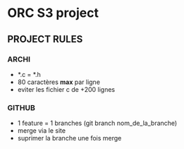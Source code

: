 # ORC S3 project


## PROJECT RULES

### ARCHI

- \*.c = \*.h
- 80 caractères **__max__** par ligne
- eviter les fichier c de +200 lignes

### GITHUB

- 1 feature = 1 branches (git branch nom_de_la_branche)
- merge via le site
- suprimer la branche une fois merge
